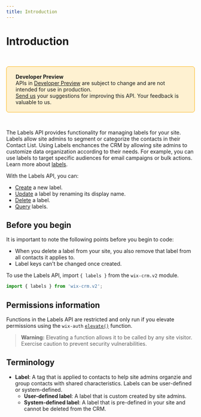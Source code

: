 ```yaml
---
title: Introduction
---
```


# Introduction

&nbsp;
<div style="background-color: #FEF1D1; padding: 18px 24px; border-radius: 6px; border: 1px solid #FDB10C; box-sizing: border-box; display: inline-block">
    <b>Developer Preview</b>
    <br/>
    <span>APIs in <a href="https://www.wix.com/velo/reference/api-overview/developer-preview">Developer Preview</a> are subject to change and are not intended for use in production.<br/><a href="mailto:velo-preview-feedback@wix.com">Send us</a> your suggestions for improving this API. Your feedback is valuable to us.</span>
</div>

&nbsp;

<!-- > **Note:** This module is
> [universal](/api-overview/api-versions#universal-modules).
> Functions in this module can run on both the backend and frontend,
> unless specified otherwise. -->


The Labels API provides functionality for managing labels for your site. Labels allow site admins to segment or categorize the contacts in their Contact List. Using Labels enchances the CRM by allowing site admins to customize data organization according to their needs. 
For example, you can use labels to target specific audiences for email campaigns or bulk actions. Learn more about [labels](https://support.wix.com/en/article/adding-labels-to-contacts-in-your-contact-list).
 
With the Labels API, you can:
- [Create](wix-crm-v2/labels/findorcreatelabel) a new label.
- [Update](wix-crm-v2/labels/renamelabel) a label by renaming its display name.
- [Delete](wix-crm-v2/labels/deletelabel) a label.
- [Query](wix-crm-v2/labels/querylabels) labels.


## Before you begin

It is important to note the following points before you begin to code:
- When you delete a label from your site, you also remove that label from all contacts it applies to.
- Label keys can't be changed once created. 


To use the Labels API, import `{ labels }` from the `wix-crm.v2` module. 

```javascript
import { labels } from 'wix-crm.v2';
```

## Permissions information

Functions in the Labels API are restricted and only run if you elevate permissions using the `wix-auth` [`elevate()`](https://www.wix.com/velo/reference/wix-auth/elevate) function.

<blockquote class='warning'>
<p><strong>Warning:</strong> Elevating a function allows it to be called by any site visitor. Exercise caution to prevent security vulnerabilities.</p>
</blockquote>


## Terminology

- **Label**: A tag that is applied to contacts to help site admins organzie and group contacts with shared characteristics. Labels can be user-defined or system-defined. 
    - **User-defined label**: A label that is custom created by site admins.
    - **System-defined label**: A label that is pre-defined in your site and cannot be deleted from the CRM.